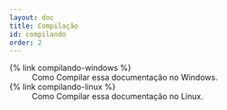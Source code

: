 ```yaml
---
layout: doc
title: Compilação
id: compilando
order: 2
---
```


<dl>
  <dt>{% link compilando-windows %}</dt>
  <dd>Como Compilar essa documentação no Windows.</dd>

  <dt>{% link compilando-linux %}</dt>
  <dd>Como Compilar essa documentação no Linux.</dd>
</dl>
